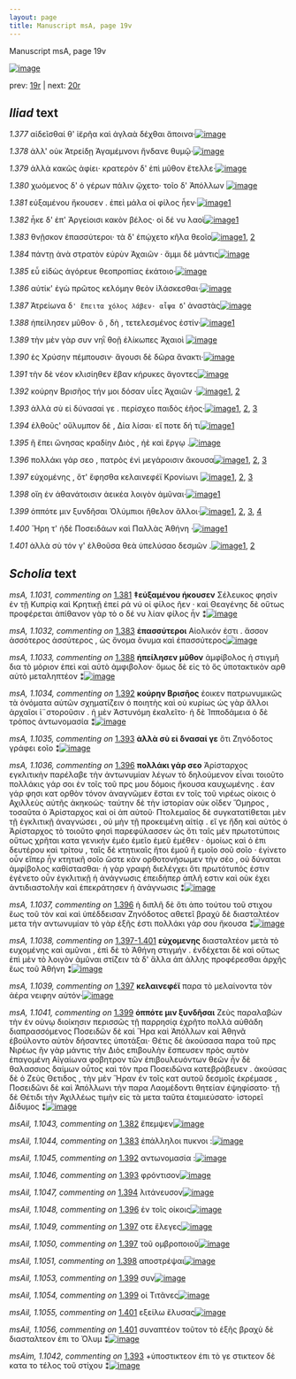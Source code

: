 ```yaml
---
layout: page
title: Manuscript msA, page 19v
---
```


Manuscript msA, page 19v

[![image](http://www.homermultitext.org/iipsrv?OBJ=IIP,1.0&FIF=/project/homer/pyramidal/deepzoom/hmt/vaimg/2017a/VA019VN_0521.tif&WID=100&CVT=JPEG)](http://www.homermultitext.org/ict2/?urn=urn:cite2:hmt:vaimg.2017a:VA019VN_0521)

prev:  [19r](../19r) | next:  [20r](../20r)

## *Iliad* text

*1.377* <a id="1.377"/> αἰδεῖσθαί θ' ἱ̈ερῆα καὶ ἀγλαὰ δέχθαι ἄποινα·[![image](http://www.homermultitext.org/iipsrv?OBJ=IIP,1.0&FIF=/project/homer/pyramidal/deepzoom/hmt/vaimg/2017a/VA019VN_0521.tif&RGN=0.531,0.2089,0.354,0.0316&WID=1000&CVT=JPEG)](http://www.homermultitext.org/ict2/?urn=urn:cite2:hmt:vaimg.2017a:VA019VN_0521@0.531,0.2089,0.354,0.0316)

*1.378* <a id="1.378"/> ἀλλ' οὐκ Ἀτρείδῃ 						Ἀγαμέμνονι ἥνδανε θυμῷ·[![image](http://www.homermultitext.org/iipsrv?OBJ=IIP,1.0&FIF=/project/homer/pyramidal/deepzoom/hmt/vaimg/2017a/VA019VN_0521.tif&RGN=0.528,0.2284,0.354,0.0316&WID=1000&CVT=JPEG)](http://www.homermultitext.org/ict2/?urn=urn:cite2:hmt:vaimg.2017a:VA019VN_0521@0.528,0.2284,0.354,0.0316)

*1.379* <a id="1.379"/> ἀλλὰ κακῶς ἀφίει· κρατερὸν δ' ἐπὶ μῦθον ἔτελλε·[![image](http://www.homermultitext.org/iipsrv?OBJ=IIP,1.0&FIF=/project/homer/pyramidal/deepzoom/hmt/vaimg/2017a/VA019VN_0521.tif&RGN=0.528,0.2457,0.375,0.0316&WID=1000&CVT=JPEG)](http://www.homermultitext.org/ict2/?urn=urn:cite2:hmt:vaimg.2017a:VA019VN_0521@0.528,0.2457,0.375,0.0316)

*1.380* <a id="1.380"/> χωόμενος δ' ὁ γέρων πάλιν ᾤχετο· τοῖο δ' Ἀπόλλων 				[![image](http://www.homermultitext.org/iipsrv?OBJ=IIP,1.0&FIF=/project/homer/pyramidal/deepzoom/hmt/vaimg/2017a/VA019VN_0521.tif&RGN=0.526,0.2675,0.367,0.0316&WID=1000&CVT=JPEG)](http://www.homermultitext.org/ict2/?urn=urn:cite2:hmt:vaimg.2017a:VA019VN_0521@0.526,0.2675,0.367,0.0316)

*1.381* <a id="1.381"/> εὐξαμένου ἤκουσεν . ἐπεὶ μάλα οἱ φίλος ἦεν·[![image](http://www.homermultitext.org/iipsrv?OBJ=IIP,1.0&FIF=/project/homer/pyramidal/deepzoom/hmt/vaimg/2017a/VA019VN_0521.tif&RGN=0.529,0.287,0.362,0.0316&WID=1000&CVT=JPEG)](http://www.homermultitext.org/ict2/?urn=urn:cite2:hmt:vaimg.2017a:VA019VN_0521@0.529,0.287,0.362,0.0316)[1](#msA_1.1031)

*1.382* <a id="1.382"/> ἧκε δ' ἐπ' Ἀργείοισι κακὸν βέλος· οἱ δέ νυ λαοὶ[![image](http://www.homermultitext.org/iipsrv?OBJ=IIP,1.0&FIF=/project/homer/pyramidal/deepzoom/hmt/vaimg/2017a/VA019VN_0521.tif&RGN=0.529,0.3035,0.352,0.0316&WID=1000&CVT=JPEG)](http://www.homermultitext.org/ict2/?urn=urn:cite2:hmt:vaimg.2017a:VA019VN_0521@0.529,0.3035,0.352,0.0316)[1](#msAil_1.1043)

*1.383* <a id="1.383"/> θνῇσκον ἐπασσύτεροι· τὰ δ' ἐπῴχετο κῆλα θεοῖο[![image](http://www.homermultitext.org/iipsrv?OBJ=IIP,1.0&FIF=/project/homer/pyramidal/deepzoom/hmt/vaimg/2017a/VA019VN_0521.tif&RGN=0.53,0.3246,0.366,0.0293&WID=1000&CVT=JPEG)](http://www.homermultitext.org/ict2/?urn=urn:cite2:hmt:vaimg.2017a:VA019VN_0521@0.53,0.3246,0.366,0.0293)[1](#msA_1.1032), [2](#msAil_1.1044)

*1.384* <a id="1.384"/> πάντῃ ἀνὰ στρατὸν εὐρὺν Ἀχαιῶν · ἄμμι δὲ μάντις[![image](http://www.homermultitext.org/iipsrv?OBJ=IIP,1.0&FIF=/project/homer/pyramidal/deepzoom/hmt/vaimg/2017a/VA019VN_0521.tif&RGN=0.531,0.3441,0.373,0.0293&WID=1000&CVT=JPEG)](http://www.homermultitext.org/ict2/?urn=urn:cite2:hmt:vaimg.2017a:VA019VN_0521@0.531,0.3441,0.373,0.0293)

*1.385* <a id="1.385"/> εὖ εἰδὼς ἀγόρευε θεοπροπίας ἑκάτοιο·[![image](http://www.homermultitext.org/iipsrv?OBJ=IIP,1.0&FIF=/project/homer/pyramidal/deepzoom/hmt/vaimg/2017a/VA019VN_0521.tif&RGN=0.527,0.3621,0.315,0.0293&WID=1000&CVT=JPEG)](http://www.homermultitext.org/ict2/?urn=urn:cite2:hmt:vaimg.2017a:VA019VN_0521@0.527,0.3621,0.315,0.0293)

*1.386* <a id="1.386"/> αὐτίκ' ἐγὼ πρῶτος κελόμην θεὸν ἱ̈λάσκεσθαι·[![image](http://www.homermultitext.org/iipsrv?OBJ=IIP,1.0&FIF=/project/homer/pyramidal/deepzoom/hmt/vaimg/2017a/VA019VN_0521.tif&RGN=0.533,0.3817,0.36,0.0293&WID=1000&CVT=JPEG)](http://www.homermultitext.org/ict2/?urn=urn:cite2:hmt:vaimg.2017a:VA019VN_0521@0.533,0.3817,0.36,0.0293)

*1.387* <a id="1.387"/> Ἀτρείωνα 					 δ`' ἔπειτα χόλος λάβεν· αἶψα δ`' ἀναστὰς[![image](http://www.homermultitext.org/iipsrv?OBJ=IIP,1.0&FIF=/project/homer/pyramidal/deepzoom/hmt/vaimg/2017a/VA019VN_0521.tif&RGN=0.532,0.4012,0.379,0.0293&WID=1000&CVT=JPEG)](http://www.homermultitext.org/ict2/?urn=urn:cite2:hmt:vaimg.2017a:VA019VN_0521@0.532,0.4012,0.379,0.0293)

*1.388* <a id="1.388"/> ἠπείλησεν μῦθον· ὃ , δὴ , τετελεσμένος ἐστίν·[![image](http://www.homermultitext.org/iipsrv?OBJ=IIP,1.0&FIF=/project/homer/pyramidal/deepzoom/hmt/vaimg/2017a/VA019VN_0521.tif&RGN=0.531,0.4207,0.333,0.0293&WID=1000&CVT=JPEG)](http://www.homermultitext.org/ict2/?urn=urn:cite2:hmt:vaimg.2017a:VA019VN_0521@0.531,0.4207,0.333,0.0293)[1](#msA_1.1033)

*1.389* <a id="1.389"/> τὴν μὲν γὰρ συν νηῒ θοῇ ἑλίκωπες Ἀχαιοὶ 				[![image](http://www.homermultitext.org/iipsrv?OBJ=IIP,1.0&FIF=/project/homer/pyramidal/deepzoom/hmt/vaimg/2017a/VA019VN_0521.tif&RGN=0.529,0.4395,0.35,0.0293&WID=1000&CVT=JPEG)](http://www.homermultitext.org/ict2/?urn=urn:cite2:hmt:vaimg.2017a:VA019VN_0521@0.529,0.4395,0.35,0.0293)

*1.390* <a id="1.390"/> ἐς Χρύσην πέμπουσιν· 					ἄγουσι δὲ δῶρα ἄνακτι·[![image](http://www.homermultitext.org/iipsrv?OBJ=IIP,1.0&FIF=/project/homer/pyramidal/deepzoom/hmt/vaimg/2017a/VA019VN_0521.tif&RGN=0.535,0.4583,0.35,0.0293&WID=1000&CVT=JPEG)](http://www.homermultitext.org/ict2/?urn=urn:cite2:hmt:vaimg.2017a:VA019VN_0521@0.535,0.4583,0.35,0.0293)

*1.391* <a id="1.391"/> τὴν δὲ νέον κλισίηθεν ἔβαν κήρυκες ἄγοντες[![image](http://www.homermultitext.org/iipsrv?OBJ=IIP,1.0&FIF=/project/homer/pyramidal/deepzoom/hmt/vaimg/2017a/VA019VN_0521.tif&RGN=0.528,0.4763,0.35,0.0293&WID=1000&CVT=JPEG)](http://www.homermultitext.org/ict2/?urn=urn:cite2:hmt:vaimg.2017a:VA019VN_0521@0.528,0.4763,0.35,0.0293)

*1.392* <a id="1.392"/> κούρην Βρισῆος τήν μοι 					δόσαν υἷες Ἀχαιῶν ·[![image](http://www.homermultitext.org/iipsrv?OBJ=IIP,1.0&FIF=/project/homer/pyramidal/deepzoom/hmt/vaimg/2017a/VA019VN_0521.tif&RGN=0.53,0.4951,0.35,0.0293&WID=1000&CVT=JPEG)](http://www.homermultitext.org/ict2/?urn=urn:cite2:hmt:vaimg.2017a:VA019VN_0521@0.53,0.4951,0.35,0.0293)[1](#msA_1.1034), [2](#msAil_1.1045)

*1.393* <a id="1.393"/> ἀλλὰ σὺ εἰ δύνασαί γε . περίσχεο παιδὸς ἑῆος·[![image](http://www.homermultitext.org/iipsrv?OBJ=IIP,1.0&FIF=/project/homer/pyramidal/deepzoom/hmt/vaimg/2017a/VA019VN_0521.tif&RGN=0.529,0.5131,0.35,0.0293&WID=1000&CVT=JPEG)](http://www.homermultitext.org/ict2/?urn=urn:cite2:hmt:vaimg.2017a:VA019VN_0521@0.529,0.5131,0.35,0.0293)[1](#msAim_1.1042), [2](#msAil_1.1046), [3](#msA_1.1035)

*1.394* <a id="1.394"/> ἐλθοῦς' οὔλυμπον δὲ , Δία 					λίσαι· εἴ ποτε δή τι[![image](http://www.homermultitext.org/iipsrv?OBJ=IIP,1.0&FIF=/project/homer/pyramidal/deepzoom/hmt/vaimg/2017a/VA019VN_0521.tif&RGN=0.529,0.5334,0.35,0.0293&WID=1000&CVT=JPEG)](http://www.homermultitext.org/ict2/?urn=urn:cite2:hmt:vaimg.2017a:VA019VN_0521@0.529,0.5334,0.35,0.0293)[1](#msAil_1.1047)

*1.395* <a id="1.395"/> ἢ ἔπει ὤνησας κραδίην Διὸς , ἠὲ καὶ ἔργῳ .[![image](http://www.homermultitext.org/iipsrv?OBJ=IIP,1.0&FIF=/project/homer/pyramidal/deepzoom/hmt/vaimg/2017a/VA019VN_0521.tif&RGN=0.53,0.55,0.339,0.0293&WID=1000&CVT=JPEG)](http://www.homermultitext.org/ict2/?urn=urn:cite2:hmt:vaimg.2017a:VA019VN_0521@0.53,0.55,0.339,0.0293)

*1.396* <a id="1.396"/> πολλάκι γάρ σεο , πατρὸς ἐνὶ μεγάροισιν ἄκουσα[![image](http://www.homermultitext.org/iipsrv?OBJ=IIP,1.0&FIF=/project/homer/pyramidal/deepzoom/hmt/vaimg/2017a/VA019VN_0521.tif&RGN=0.528,0.5695,0.369,0.0293&WID=1000&CVT=JPEG)](http://www.homermultitext.org/ict2/?urn=urn:cite2:hmt:vaimg.2017a:VA019VN_0521@0.528,0.5695,0.369,0.0293)[1](#msAil_1.1048), [2](#msA_1.1037), [3](#msA_1.1036)

*1.397* <a id="1.397"/> εὐχομένης , ὅτ' ἔφησθα κελαινεφέϊ Κρονίωνι 				[![image](http://www.homermultitext.org/iipsrv?OBJ=IIP,1.0&FIF=/project/homer/pyramidal/deepzoom/hmt/vaimg/2017a/VA019VN_0521.tif&RGN=0.529,0.589,0.369,0.0293&WID=1000&CVT=JPEG)](http://www.homermultitext.org/ict2/?urn=urn:cite2:hmt:vaimg.2017a:VA019VN_0521@0.529,0.589,0.369,0.0293)[1](#msAil_1.1050), [2](#msAil_1.1049), [3](#msA_1.1039)

*1.398* <a id="1.398"/> οἴη ἐν ἀθανάτοισιν ἀεικέα λοιγὸν ἀμῦναι·[![image](http://www.homermultitext.org/iipsrv?OBJ=IIP,1.0&FIF=/project/homer/pyramidal/deepzoom/hmt/vaimg/2017a/VA019VN_0521.tif&RGN=0.53,0.6071,0.344,0.0293&WID=1000&CVT=JPEG)](http://www.homermultitext.org/ict2/?urn=urn:cite2:hmt:vaimg.2017a:VA019VN_0521@0.53,0.6071,0.344,0.0293)[1](#msAil_1.1051)

*1.399* <a id="1.399"/> ὁππότε μιν ξυνδῆσαι Ὀλύμπιοι ἤθελον ἄλλοι·[![image](http://www.homermultitext.org/iipsrv?OBJ=IIP,1.0&FIF=/project/homer/pyramidal/deepzoom/hmt/vaimg/2017a/VA019VN_0521.tif&RGN=0.533,0.6273,0.35,0.0293&WID=1000&CVT=JPEG)](http://www.homermultitext.org/ict2/?urn=urn:cite2:hmt:vaimg.2017a:VA019VN_0521@0.533,0.6273,0.35,0.0293)[1](#msAil_1.1052), [2](#msAil_1.1053), [3](#msAil_1.1054), [4](#msA_1.1041)

*1.400* <a id="1.400"/> Ἥρη τ' ἠδὲ Ποσειδάων καὶ Παλλὰς Ἀθήνη ·[![image](http://www.homermultitext.org/iipsrv?OBJ=IIP,1.0&FIF=/project/homer/pyramidal/deepzoom/hmt/vaimg/2017a/VA019VN_0521.tif&RGN=0.533,0.6431,0.337,0.0293&WID=1000&CVT=JPEG)](http://www.homermultitext.org/ict2/?urn=urn:cite2:hmt:vaimg.2017a:VA019VN_0521@0.533,0.6431,0.337,0.0293)[1](#msA_1.1040)

*1.401* <a id="1.401"/> ἀλλὰ σὺ τόν γ' ἐλθοῦσα θεὰ ὑπελύσαο δεσμῶν .[![image](http://www.homermultitext.org/iipsrv?OBJ=IIP,1.0&FIF=/project/homer/pyramidal/deepzoom/hmt/vaimg/2017a/VA019VN_0521.tif&RGN=0.531,0.6634,0.355,0.0293&WID=1000&CVT=JPEG)](http://www.homermultitext.org/ict2/?urn=urn:cite2:hmt:vaimg.2017a:VA019VN_0521@0.531,0.6634,0.355,0.0293)[1](#msAil_1.1055), [2](#msAil_1.1056)

## *Scholia* text

*msA, 1.1031, commenting on* [1.381](#1.381)  <a id="msA_1.1031"/> **‡εὐξαμένου ήκουσεν** Σέλευκος φησὶν ἐν τῇ Κυπρίᾳ καὶ Κρητικῇ ἐπεί ρά νύ οἱ φίλος ῆεν · καὶ Θεαγένης δὲ οὕτως προφέρεται ἀπίθανον γὰρ τὸ ο δέ νυ λίαν φίλος ἦν ⁑[![image](http://www.homermultitext.org/iipsrv?OBJ=IIP,1.0&FIF=/project/homer/pyramidal/deepzoom/hmt/vaimg/2017a/VA019VN_0521.tif&RGN=0.25165807,0.10539419,0.60022108,0.02766252&WID=1000&CVT=JPEG)](http://www.homermultitext.org/ict2/?urn=urn:cite2:hmt:vaimg.2017a:VA019VN_0521@0.25165807,0.10539419,0.60022108,0.02766252)

*msA, 1.1032, commenting on* [1.383](#1.383)  <a id="msA_1.1032"/> **ἐπασσύτεροι** Αἰολικόν ἐστι . ἄσσον ἀσσότερος ἀσσύτερος , ὡς ὄνομα ὄνυμα καὶ ἐπασσύτερος[![image](http://www.homermultitext.org/iipsrv?OBJ=IIP,1.0&FIF=/project/homer/pyramidal/deepzoom/hmt/vaimg/2017a/VA019VN_0521.tif&RGN=0.46094326,0.11784232,0.39093589,0.01798064&WID=1000&CVT=JPEG)](http://www.homermultitext.org/ict2/?urn=urn:cite2:hmt:vaimg.2017a:VA019VN_0521@0.46094326,0.11784232,0.39093589,0.01798064)

*msA, 1.1033, commenting on* [1.388](#1.388)  <a id="msA_1.1033"/> **ἠπείλησεν μῦθον** ἀμφίβολος ἡ στιγμῆ δια τὸ μόριον ἐπεὶ καὶ αὐτὸ ἀμφιβολον· ὅμως δὲ εἰς τὸ ὅς ὑποτακτικὸν αρθ αὐτὸ μεταληπτέον ⁑[![image](http://www.homermultitext.org/iipsrv?OBJ=IIP,1.0&FIF=/project/homer/pyramidal/deepzoom/hmt/vaimg/2017a/VA019VN_0521.tif&RGN=0.25313191,0.12641770,0.58732498,0.01715076&WID=1000&CVT=JPEG)](http://www.homermultitext.org/ict2/?urn=urn:cite2:hmt:vaimg.2017a:VA019VN_0521@0.25313191,0.12641770,0.58732498,0.01715076)

*msA, 1.1034, commenting on* [1.392](#1.392)  <a id="msA_1.1034"/> **κούρην Βρισῆος** ἐοικεν πατρωνυμικῶς τὰ ὀνόματα αὐτῶν σχηματίζειν ὁ ποιητὴς καὶ οὐ κυρίως ὡς γὰρ ἄλλοι ἀρχαῖοι ἱ¨στοροῦσιν . ἡ μὲν Ἀστυνόμη ἐκαλεῖτο· ἡ δὲ Ἱπποδάμεια ὁ δὲ τρόπος ἀντωνομασία ⁑[![image](http://www.homermultitext.org/iipsrv?OBJ=IIP,1.0&FIF=/project/homer/pyramidal/deepzoom/hmt/vaimg/2017a/VA019VN_0521.tif&RGN=0.25386883,0.13831259,0.59469418,0.02627939&WID=1000&CVT=JPEG)](http://www.homermultitext.org/ict2/?urn=urn:cite2:hmt:vaimg.2017a:VA019VN_0521@0.25386883,0.13831259,0.59469418,0.02627939)

*msA, 1.1035, commenting on* [1.393](#1.393)  <a id="msA_1.1035"/> **ἀλλὰ σὺ εἰ δνασαί γε** ὅτι Ζηνόδοτος γράφει εοῖο ⁑[![image](http://www.homermultitext.org/iipsrv?OBJ=IIP,1.0&FIF=/project/homer/pyramidal/deepzoom/hmt/vaimg/2017a/VA019VN_0521.tif&RGN=0.26271186,0.51424620,0.20117907,0.01410788&WID=1000&CVT=JPEG)](http://www.homermultitext.org/ict2/?urn=urn:cite2:hmt:vaimg.2017a:VA019VN_0521@0.26271186,0.51424620,0.20117907,0.01410788)

*msA, 1.1036, commenting on* [1.396](#1.396)  <a id="msA_1.1036"/> **πολλάκι γάρ σεο** Ἀρίσταρχος εγκλιτικὴν παρέλαβε τὴν ἀντωνυμίαν λέγων τὸ δηλούμενον εἶναι τοιοῦτο πολλάκις γάρ σοι ἐν τοῖς τοῦ πρς μου δόμοις ἤκουσα καυχωμένης . ἐαν γάρ φησι κατ ορθὸν τόνον ἀναγνῶμεν ἔσται εν τοῖς τοῦ νιρέως οίκοις ὁ Αχιλλεὺς αὐτῆς ἀκηκοώς· ταύτην δὲ τὴν ἱστορίαν οὐκ οῖδεν Ὅμηρος , τοσαῦτα ὁ Ἀρίσταρχος καὶ οἱ ἀπ αὐτοῦ· Πτολεμαῖος δὲ συγκατατίθεται μὲν τῇ ἐγκλιτικῇ ἀναγνώσει , οὐ μὴν τῇ προκειμένη αἰτίᾳ . εἴ γε ἤδη καὶ αὐτὸς ὁ Ἀρίσταρχος τὸ τοιοῦτο φησὶ παρεφύλασσεν ὡς ὅτι ταῖς μὲν πρωτοτύποις οὔτως χρῆται κατα γενικήν ἐμέο ἐμεῖο ἐμεῦ ἐμέθεν · ὁμοίως καὶ ὁ ἐπι δευτέρου καὶ τρίτου , ταῖς δὲ κτητικαῖς ἤτοι ἐμοῦ ἢ εμοῖο σοῦ σοῖο · ἐγίνετο οὖν εἴπερ ἦν κτητικῆ σοῖο ὥστε κὰν ορθοτονήσωμεν τὴν σέο , οὐ δύναται ἀμφίβολος καθίστασθαι· ἡ γὰρ γραφὴ διελέγχει ὅτι πρωτότυπός ἐστιν ἐγένετο οὖν ἐγκλιτικῇ ἡ ἀνάγνωσις ἐπειδήπερ ἁπλῆ εστιν καὶ οὐκ έχει ἀντιδιαστολὴν καὶ ἐπεκράτησεν ἡ ἀνάγνωσις ⁑[![image](http://www.homermultitext.org/iipsrv?OBJ=IIP,1.0&FIF=/project/homer/pyramidal/deepzoom/hmt/vaimg/2017a/VA019VN_0521.tif&RGN=0.24649963,0.53775934,0.62527634,0.19695712&WID=1000&CVT=JPEG)](http://www.homermultitext.org/ict2/?urn=urn:cite2:hmt:vaimg.2017a:VA019VN_0521@0.24649963,0.53775934,0.62527634,0.19695712)

*msA, 1.1037, commenting on* [1.396](#1.396)  <a id="msA_1.1037"/> ἡ διπλῆ δὲ ὅτι ἀπο τούτου τοῦ στιχου ἕως τοῦ τὸν καὶ καὶ ὑπέδδεισαν Ζηνόδοτος αθετεῖ βραχὺ δὲ διασταλτέον μετα τὴν αντωνυμίαν τὸ γὰρ ἑξῆς ἐστι πολλάκι γάρ σου ἤκουσα ⁑[![image](http://www.homermultitext.org/iipsrv?OBJ=IIP,1.0&FIF=/project/homer/pyramidal/deepzoom/hmt/vaimg/2017a/VA019VN_0521.tif&RGN=0.25644805,0.72448133,0.61495947,0.03347165&WID=1000&CVT=JPEG)](http://www.homermultitext.org/ict2/?urn=urn:cite2:hmt:vaimg.2017a:VA019VN_0521@0.25644805,0.72448133,0.61495947,0.03347165)

*msA, 1.1038, commenting on* [1.397-1.401](#1.397-1.401)  <a id="msA_1.1038"/> **εὐχομενης** διασταλτέον μετὰ τὸ ευχομένης καὶ αμῦναι , ἐπὶ δὲ τὸ Ἀθήνη στιγμήν . ἐνδέχεται δὲ καὶ οὕτως ἐπὶ μὲν τὸ λοιγὸν ἀμῦναι στίζειν τὰ δ' ἄλλα ἀπ άλλης προφέρεσθαι ἀρχῆς ἕως τοῦ Ἀθήνη ⁑[![image](http://www.homermultitext.org/iipsrv?OBJ=IIP,1.0&FIF=/project/homer/pyramidal/deepzoom/hmt/vaimg/2017a/VA019VN_0521.tif&RGN=0.26860722,0.73333333,0.60280029,0.03513140&WID=1000&CVT=JPEG)](http://www.homermultitext.org/ict2/?urn=urn:cite2:hmt:vaimg.2017a:VA019VN_0521@0.26860722,0.73333333,0.60280029,0.03513140)

*msA, 1.1039, commenting on* [1.397](#1.397)  <a id="msA_1.1039"/> **κελαινεφέϊ** παρα τὸ μελαίνοντα τὸν ἀέρα νειφην αὐτόν·[![image](http://www.homermultitext.org/iipsrv?OBJ=IIP,1.0&FIF=/project/homer/pyramidal/deepzoom/hmt/vaimg/2017a/VA019VN_0521.tif&RGN=0.26860722,0.74716459,0.60280029,0.03264177&WID=1000&CVT=JPEG)](http://www.homermultitext.org/ict2/?urn=urn:cite2:hmt:vaimg.2017a:VA019VN_0521@0.26860722,0.74716459,0.60280029,0.03264177)

*msA, 1.1041, commenting on* [1.399](#1.399)  <a id="msA_1.1041"/> **ὁππότε μιν ξυνδῆσαι** Ζεὺς παραλαβὼν τὴν ἐν οὐνῳ διοίκησιν περισσῶς τῇ παρρησίᾳ ἐχρῆτο πολλὰ αὐθάδη διαπρασσόμενος Ποσειδῶν δὲ καὶ Ἥρα καὶ Ἀπόλλων καὶ Ἀθηνᾶ ἐβούλοντο αὐτὸν δήσαντες ὑποτάξαι· Θέτις δὲ ἀκούσασα παρα τοῦ πρς Νιρέως ἢν γὰρ μάντις τὴν Διὸς επιβουλὴν ἔσπευσεν πρὸς αυτὸν ἐπαγομένη Αἰγαίωνα φοβητρον τῶν ἐπιβουλευόντων θεῶν ἦν δὲ θαλασσιος δαίμων οὗτος καὶ τὸν πρα Ποσειδῶνα κατεβράβευεν . ἀκούσας δὲ ὁ Ζεὺς Θετιδος , τὴν μὲν Ἥραν ἐν τοῖς κατ αυτοῦ δεσμοῖς ἐκρέμασε , Ποσειδῶνι δὲ καὶ Ἀπόλλωνι τὴν παρα Λαομέδοντι θητείαν ἐψηφίσατο· τῇ δὲ Θέτιδι τὴν Ἀχιλλέως τιμὴν εἰς τὰ μετα ταῦτα ἐταμιεύσατο· ἱστορεῖ Δίδυμος ⁑[![image](http://www.homermultitext.org/iipsrv?OBJ=IIP,1.0&FIF=/project/homer/pyramidal/deepzoom/hmt/vaimg/2017a/VA019VN_0521.tif&RGN=0.26197494,0.76984786,0.64333088,0.06860304&WID=1000&CVT=JPEG)](http://www.homermultitext.org/ict2/?urn=urn:cite2:hmt:vaimg.2017a:VA019VN_0521@0.26197494,0.76984786,0.64333088,0.06860304)

*msAil, 1.1043, commenting on* [1.382](#1.382)  <a id="msAil_1.1043"/> ἔπεμψεν[![image](http://www.homermultitext.org/iipsrv?OBJ=IIP,1.0&FIF=/project/homer/pyramidal/deepzoom/hmt/vaimg/2017a/VA019VN_0521.tif&RGN=0.55232130,0.30456432,0.04053058,0.01023513&WID=1000&CVT=JPEG)](http://www.homermultitext.org/ict2/?urn=urn:cite2:hmt:vaimg.2017a:VA019VN_0521@0.55232130,0.30456432,0.04053058,0.01023513)

*msAil, 1.1044, commenting on* [1.383](#1.383)  <a id="msAil_1.1044"/> ἐπάλληλοι πυκνοι :[![image](http://www.homermultitext.org/iipsrv?OBJ=IIP,1.0&FIF=/project/homer/pyramidal/deepzoom/hmt/vaimg/2017a/VA019VN_0521.tif&RGN=0.63817244,0.32448133,0.07148121,0.01106501&WID=1000&CVT=JPEG)](http://www.homermultitext.org/ict2/?urn=urn:cite2:hmt:vaimg.2017a:VA019VN_0521@0.63817244,0.32448133,0.07148121,0.01106501)

*msAil, 1.1045, commenting on* [1.392](#1.392)  <a id="msAil_1.1045"/> αντωνομασία :[![image](http://www.homermultitext.org/iipsrv?OBJ=IIP,1.0&FIF=/project/homer/pyramidal/deepzoom/hmt/vaimg/2017a/VA019VN_0521.tif&RGN=0.55158438,0.49654219,0.06484893,0.00857538&WID=1000&CVT=JPEG)](http://www.homermultitext.org/ict2/?urn=urn:cite2:hmt:vaimg.2017a:VA019VN_0521@0.55158438,0.49654219,0.06484893,0.00857538)

*msAil, 1.1046, commenting on* [1.393](#1.393)  <a id="msAil_1.1046"/> φρόντισον[![image](http://www.homermultitext.org/iipsrv?OBJ=IIP,1.0&FIF=/project/homer/pyramidal/deepzoom/hmt/vaimg/2017a/VA019VN_0521.tif&RGN=0.72549742,0.51203320,0.04053058,0.01023513&WID=1000&CVT=JPEG)](http://www.homermultitext.org/ict2/?urn=urn:cite2:hmt:vaimg.2017a:VA019VN_0521@0.72549742,0.51203320,0.04053058,0.01023513)

*msAil, 1.1047, commenting on* [1.394](#1.394)  <a id="msAil_1.1047"/> λιτάνευσον[![image](http://www.homermultitext.org/iipsrv?OBJ=IIP,1.0&FIF=/project/homer/pyramidal/deepzoom/hmt/vaimg/2017a/VA019VN_0521.tif&RGN=0.73434046,0.53388658,0.04753132,0.01078838&WID=1000&CVT=JPEG)](http://www.homermultitext.org/ict2/?urn=urn:cite2:hmt:vaimg.2017a:VA019VN_0521@0.73434046,0.53388658,0.04753132,0.01078838)

*msAil, 1.1048, commenting on* [1.396](#1.396)  <a id="msAil_1.1048"/> ἐν τοῖς οίκοις[![image](http://www.homermultitext.org/iipsrv?OBJ=IIP,1.0&FIF=/project/homer/pyramidal/deepzoom/hmt/vaimg/2017a/VA019VN_0521.tif&RGN=0.76234340,0.57012448,0.04789978,0.00995851&WID=1000&CVT=JPEG)](http://www.homermultitext.org/ict2/?urn=urn:cite2:hmt:vaimg.2017a:VA019VN_0521@0.76234340,0.57012448,0.04789978,0.00995851)

*msAil, 1.1049, commenting on* [1.397](#1.397)  <a id="msAil_1.1049"/> οτε ἔλεγες[![image](http://www.homermultitext.org/iipsrv?OBJ=IIP,1.0&FIF=/project/homer/pyramidal/deepzoom/hmt/vaimg/2017a/VA019VN_0521.tif&RGN=0.67649226,0.58699862,0.03942520,0.01078838&WID=1000&CVT=JPEG)](http://www.homermultitext.org/ict2/?urn=urn:cite2:hmt:vaimg.2017a:VA019VN_0521@0.67649226,0.58699862,0.03942520,0.01078838)

*msAil, 1.1050, commenting on* [1.397](#1.397)  <a id="msAil_1.1050"/> τοῦ ομβροποιοῦ[![image](http://www.homermultitext.org/iipsrv?OBJ=IIP,1.0&FIF=/project/homer/pyramidal/deepzoom/hmt/vaimg/2017a/VA019VN_0521.tif&RGN=0.75055269,0.59059474,0.05268976,0.00829876&WID=1000&CVT=JPEG)](http://www.homermultitext.org/ict2/?urn=urn:cite2:hmt:vaimg.2017a:VA019VN_0521@0.75055269,0.59059474,0.05268976,0.00829876)

*msAil, 1.1051, commenting on* [1.398](#1.398)  <a id="msAil_1.1051"/> αποστρέψαι[![image](http://www.homermultitext.org/iipsrv?OBJ=IIP,1.0&FIF=/project/homer/pyramidal/deepzoom/hmt/vaimg/2017a/VA019VN_0521.tif&RGN=0.82940310,0.60663900,0.03868828,0.01106501&WID=1000&CVT=JPEG)](http://www.homermultitext.org/ict2/?urn=urn:cite2:hmt:vaimg.2017a:VA019VN_0521@0.82940310,0.60663900,0.03868828,0.01106501)

*msAil, 1.1053, commenting on* [1.399](#1.399)  <a id="msAil_1.1053"/> συν[![image](http://www.homermultitext.org/iipsrv?OBJ=IIP,1.0&FIF=/project/homer/pyramidal/deepzoom/hmt/vaimg/2017a/VA019VN_0521.tif&RGN=0.64664702,0.63264177,0.01252763,0.00553250&WID=1000&CVT=JPEG)](http://www.homermultitext.org/ict2/?urn=urn:cite2:hmt:vaimg.2017a:VA019VN_0521@0.64664702,0.63264177,0.01252763,0.00553250)

*msAil, 1.1054, commenting on* [1.399](#1.399)  <a id="msAil_1.1054"/> οἱ Τιτᾶνες[![image](http://www.homermultitext.org/iipsrv?OBJ=IIP,1.0&FIF=/project/homer/pyramidal/deepzoom/hmt/vaimg/2017a/VA019VN_0521.tif&RGN=0.80803242,0.62489627,0.03537214,0.00995851&WID=1000&CVT=JPEG)](http://www.homermultitext.org/ict2/?urn=urn:cite2:hmt:vaimg.2017a:VA019VN_0521@0.80803242,0.62489627,0.03537214,0.00995851)

*msAil, 1.1055, commenting on* [1.401](#1.401)  <a id="msAil_1.1055"/> εξείλω ἔλυσας[![image](http://www.homermultitext.org/iipsrv?OBJ=IIP,1.0&FIF=/project/homer/pyramidal/deepzoom/hmt/vaimg/2017a/VA019VN_0521.tif&RGN=0.77560796,0.66251729,0.05011054,0.01106501&WID=1000&CVT=JPEG)](http://www.homermultitext.org/ict2/?urn=urn:cite2:hmt:vaimg.2017a:VA019VN_0521@0.77560796,0.66251729,0.05011054,0.01106501)

*msAil, 1.1056, commenting on* [1.401](#1.401)  <a id="msAil_1.1056"/> συναπτέον τοῦτον τὸ ἑξῆς βραχὺ δὲ διασταλτεον ἐπι το Όλυμ ⁑[![image](http://www.homermultitext.org/iipsrv?OBJ=IIP,1.0&FIF=/project/homer/pyramidal/deepzoom/hmt/vaimg/2017a/VA019VN_0521.tif&RGN=0.71075903,0.67524205,0.19933677,0.01881051&WID=1000&CVT=JPEG)](http://www.homermultitext.org/ict2/?urn=urn:cite2:hmt:vaimg.2017a:VA019VN_0521@0.71075903,0.67524205,0.19933677,0.01881051)

*msAim, 1.1042, commenting on* [1.393](#1.393)  <a id="msAim_1.1042"/> +ὑποστικτεον ἐπι τὸ γε στικτεον δὲ κατα το τέλος τοῦ στίχου ⁑[![image](http://www.homermultitext.org/iipsrv?OBJ=IIP,1.0&FIF=/project/homer/pyramidal/deepzoom/hmt/vaimg/2017a/VA019VN_0521.tif&RGN=0.45725866,0.52143845,0.06779661,0.06141079&WID=1000&CVT=JPEG)](http://www.homermultitext.org/ict2/?urn=urn:cite2:hmt:vaimg.2017a:VA019VN_0521@0.45725866,0.52143845,0.06779661,0.06141079)